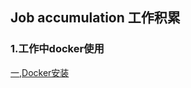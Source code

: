 ##  Job accumulation 工作积累
###  1.工作中docker使用
[一,Docker安装](https://github.com/Kingserch/Job-accumulation/blob/Docker/docker安装.md)